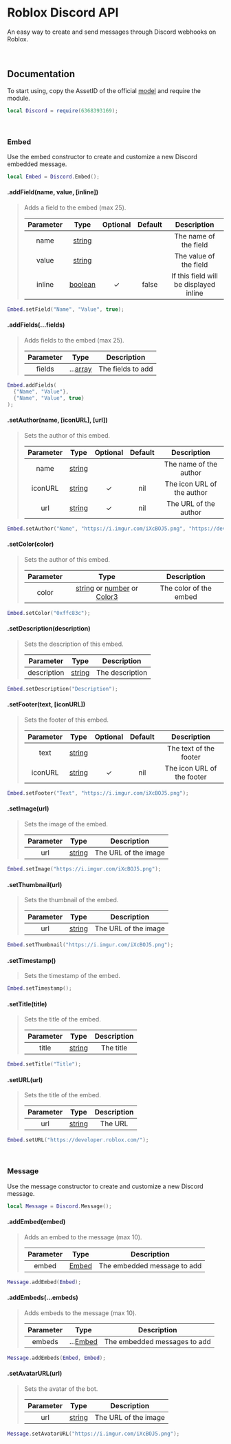 # Roblox Discord API

An easy way to create and send messages through Discord webhooks on Roblox.

<div>&nbsp;</div>

## Documentation

To start using, copy the AssetID of the official [model](https://www.roblox.com/library/6368393169/MainModule) and require the module.

```lua
local Discord = require(6368393169);
```

<div>&nbsp;</div>

### Embed

Use the embed constructor to create and customize a new Discord embedded message.

```lua
local Embed = Discord.Embed();
```

#### .addField(name, value, [inline])

> Adds a field to the embed (max 25).
> 
> | Parameter | Type                                        | Optional | Default | Description                            |
> | :-------: | :-----------------------------------------: | :------: | :-----: | :------------------------------------: |
> | name      | [string](https://www.lua.org/pil/2.4.html)  |          |         | The name of the field                  |
> | value     | [string](https://www.lua.org/pil/2.4.html)  |          |         | The value of the field                 |
> | inline    | [boolean](https://www.lua.org/pil/2.2.html) | ✓        | false   | If this field will be displayed inline |

```lua
Embed.setField("Name", "Value", true);
```

#### .addFields(...fields)

> Adds fields to the embed (max 25).
>
> | Parameter | Type                                          | Description       |
> | :-------: | :-------------------------------------------: | :---------------: |
> | fields    | ...[array](https://www.lua.org/pil/11.1.html) | The fields to add |

```lua
Embed.addFields(
  {"Name", "Value"},
  {"Name", "Value", true}
);
```

#### .setAuthor(name, [iconURL], [url])

> Sets the author of this embed.
>
> | Parameter | Type                                       | Optional | Default | Description                |
> | :-------: | :----------------------------------------: | :------: | :-----: | :------------------------: |
> | name      | [string](https://www.lua.org/pil/2.4.html) |          |         | The name of the author     |
> | iconURL   | [string](https://www.lua.org/pil/2.4.html) | ✓        | nil     | The icon URL of the author |
> | url       | [string](https://www.lua.org/pil/2.4.html) | ✓        | nil     | The URL of the author      |

```lua
Embed.setAuthor("Name", "https://i.imgur.com/iXcBOJ5.png", "https://developer.roblox.com/");
```

#### .setColor(color)

> Sets the author of this embed.
>
> | Parameter | Type                                                                                                                                                                   | Description                |
> | :-------: | :--------------------------------------------------------------------------------------------------------------------------------------------------------------------: | :------------------------: |
> | color     | [string](https://www.lua.org/pil/2.4.html) or [number](https://www.lua.org/pil/2.3.html) or [Color3](https://developer.roblox.com/en-us/api-reference/datatype/Color3) | The color of the embed     |

```lua
Embed.setColor("0xffc83c");
```

#### .setDescription(description)

> Sets the description of this embed.
>
> | Parameter   | Type                                       | Description     |
> | :---------: | :----------------------------------------: | :-------------: |
> | description | [string](https://www.lua.org/pil/2.4.html) | The description |

```lua
Embed.setDescription("Description");
```

#### .setFooter(text, [iconURL])

> Sets the footer of this embed.
>
> | Parameter   | Type                                       | Optional | Default | Description                |
> | :---------: | :----------------------------------------: | :------: | :-----: | :------------------------: |
> | text        | [string](https://www.lua.org/pil/2.4.html) |          |         | The text of the footer     |
> | iconURL     | [string](https://www.lua.org/pil/2.4.html) | ✓        | nil     | The icon URL of the footer |

```lua
Embed.setFooter("Text", "https://i.imgur.com/iXcBOJ5.png");
```

#### .setImage(url)

> Sets the image of the embed.
>
> | Parameter | Type                                       | Description          |
> | :-------: | :----------------------------------------: | :------------------: |
> | url       | [string](https://www.lua.org/pil/2.4.html) | The URL of the image |

```lua
Embed.setImage("https://i.imgur.com/iXcBOJ5.png");
```

#### .setThumbnail(url)

> Sets the thumbnail of the embed.
>
> | Parameter | Type                                       | Description          |
> | :-------: | :----------------------------------------: | :------------------: |
> | url       | [string](https://www.lua.org/pil/2.4.html) | The URL of the image | 

```lua
Embed.setThumbnail("https://i.imgur.com/iXcBOJ5.png");
```

#### .setTimestamp()

> Sets the timestamp of the embed.

```lua
Embed.setTimestamp();
```

#### .setTitle(title)

> Sets the title of the embed.
>
> | Parameter | Type                                       | Description |
> | :-------: | :----------------------------------------: | :---------: |
> | title     | [string](https://www.lua.org/pil/2.4.html) | The title   |

```lua
Embed.setTitle("Title");
```

#### .setURL(url)

> Sets the title of the embed.
>
> | Parameter | Type                                       | Description |
> | :-------: | :----------------------------------------: | :---------: |
> | url       | [string](https://www.lua.org/pil/2.4.html) | The URL     |

```lua
Embed.setURL("https://developer.roblox.com/");
```

<div>&nbsp;</div>

### Message

Use the message constructor to create and customize a new Discord message.

```lua
local Message = Discord.Message();
```

#### .addEmbed(embed)

> Adds an embed to the message (max 10).
>
> | Parameter | Type            | Description                 |
> | :-------: | :-------------: | :-------------------------: |
> | embed     | [Embed](#embed) | The embedded message to add |

```lua
Message.addEmbed(Embed);
```

#### .addEmbeds(...embeds)

> Adds embeds to the message (max 10).
>
> | Parameter | Type               | Description                  |
> | :-------: | :----------------: | :--------------------------: |
> | embeds    | ...[Embed](#embed) | The embedded messages to add |

```lua
Message.addEmbeds(Embed, Embed);
```

#### .setAvatarURL(url)

> Sets the avatar of the bot.
>
> | Parameter | Type                                       | Description          |
> | :-------: | :----------------------------------------: | :------------------: |
> | url       | [string](https://www.lua.org/pil/2.4.html) | The URL of the image |

```lua
Message.setAvatarURL("https://i.imgur.com/iXcBOJ5.png");
```






















